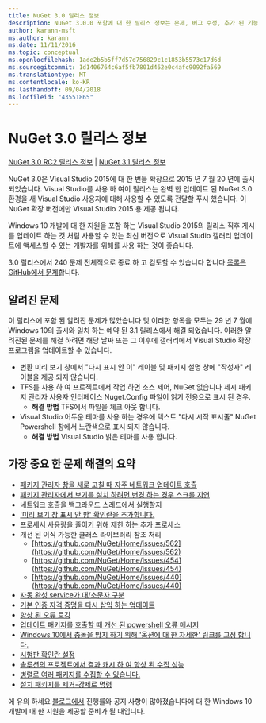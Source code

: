 ```yaml
---
title: NuGet 3.0 릴리스 정보
description: NuGet 3.0.0 포함에 대 한 릴리스 정보는 문제, 버그 수정, 추가 된 기능 및 Dcr 알려져 있습니다.
author: karann-msft
ms.author: karann
ms.date: 11/11/2016
ms.topic: conceptual
ms.openlocfilehash: 1ade2b5b5ff7d57d756829c1c1853b5573c17d6d
ms.sourcegitcommit: 1d1406764c6af5fb7801d462e0c4afc9092fa569
ms.translationtype: MT
ms.contentlocale: ko-KR
ms.lasthandoff: 09/04/2018
ms.locfileid: "43551865"
---
```

# <a name="nuget-30-release-notes"></a>NuGet 3.0 릴리스 정보

[NuGet 3.0 RC2 릴리스 정보](../release-notes/nuget-3.0-RC2.md) | [NuGet 3.1 릴리스 정보](../release-notes/nuget-3.1.md)

NuGet 3.0은 Visual Studio 2015에 대 한 번들 확장으로 2015 년 7 월 20 년에 출시 되었습니다. Visual Studio를 사용 하 여이 릴리스는 완벽 한 업데이트 된 NuGet 3.0 환경을 새 Visual Studio 사용자에 대해 사용할 수 있도록 전달할 푸시 했습니다. 이 NuGet 확장 버전에만 Visual Studio 2015 용 제공 됩니다.

Windows 10 개발에 대 한 지원을 포함 하는 Visual Studio 2015의 릴리스 직후 게시를 업데이트 하는 것 처럼 사용할 수 있는 최신 버전으로 Visual Studio 갤러리 업데이트에 액세스할 수 있는 개발자를 위해를 사용 하는 것이 좋습니다.

3.0 릴리스에서 240 문제 전체적으로 종료 하 고 검토할 수 있습니다 합니다 [목록은 GitHub에서 문제](https://github.com/NuGet/Home/issues?q=milestone%3A3.0.0-RTM+is%3Aclosed)합니다.

## <a name="known-issues"></a>알려진 문제

이 릴리스에 포함 된 알려진 문제가 많았습니다 및 이러한 항목을 모두는 29 년 7 월에 Windows 10의 출시와 일치 하는 예약 된 3.1 릴리스에서 해결 되었습니다.  이러한 알려진된 문제를 해결 하려면 해당 날짜 또는 그 이후에 갤러리에서 Visual Studio 확장 프로그램을 업데이트할 수 있습니다.

*  변환 미리 보기 창에서 "다시 표시 안 이" 레이블 및 패키지 설명 창에 "작성자" 레이블을 제공 되지 않습니다.
*  TFS를 사용 하 여 프로젝트에서 작업 하면 소스 제어, NuGet 없습니다 제시 패키지 관리자 사용자 인터페이스 Nuget.Config 파일이 읽기 전용으로 표시 된 경우.
   * **해결 방법** TFS에서 파일을 체크 아웃 합니다.
*  Visual Studio 어두운 테마를 사용 하는 경우에 텍스트 "다시 시작 표시줄" NuGet Powershell 창에서 노란색으로 표시 되지 않습니다.
   * **해결 방법** Visual Studio 밝은 테마를 사용 합니다.


## <a name="summary-of-top-issues-resolved"></a>가장 중요 한 문제 해결의 요약

* [패키지 관리자 창을 새로 고칠 때 자주 네트워크 업데이트 호출](https://github.com/NuGet/Home/issues/515)
* [패키지 관리자에서 보기를 설치 하려면 변경 하는 경우 스크롤 지연](https://github.com/NuGet/Home/issues/519)
* [네트워크 호출을 백그라운드 스레드에서 실행할지](https://github.com/NuGet/Home/issues/516)
* ['미리 보기 창 표시 안 함' 확인란을 추가합니다.](https://github.com/NuGet/Home/issues/566)
* [프로세서 사용량을 줄이기 위해 제한 하는 추가 프로세스](https://github.com/NuGet/Home/issues/356)
* 개선 된 이식 가능한 클래스 라이브러리 참조 처리
    * [https://github.com/NuGet/Home/issues/562](https://github.com/NuGet/Home/issues/562)
    * [https://github.com/NuGet/Home/issues/454](https://github.com/NuGet/Home/issues/454)
    * [https://github.com/NuGet/Home/issues/440](https://github.com/NuGet/Home/issues/440)
* [자동 완성 service가 대/소문자 구분](https://github.com/NuGet/Home/issues/198)
* [기본 인증 자격 증명을 다시 삽입 하는 업데이트](https://github.com/NuGet/Home/issues/456)
* [향상 된 오류 로깅](https://github.com/NuGet/Home/issues/407)
* [업데이트 패키지를 호출할 때 개선 된 powershell 오류 메시지](https://github.com/NuGet/Home/issues/5)
* [Windows 10에서 충돌을 방지 하기 위해 '옵션에 대 한 자세한' 링크를 고정 합니다.](https://github.com/NuGet/Home/issues/822)
* [시험판 확인란 설정](https://github.com/NuGet/Home/issues/732)
* [솔루션의 프로젝트에서 결과 캐시 하 여 향상 된 수집 성능](https://github.com/NuGet/Home/issues/721)
* [병렬로 여러 패키지를 수집할 수 있습니다.](https://github.com/NuGet/Home/issues/713)
* [설치 패키지를 제거-강제로 명령](https://github.com/NuGet/Home/issues/697)

에 유의 하세요 [블로그에서](http://blog.nuget.org) 진행률와 공지 사항이 많아졌습니다에 대 한 Windows 10 개발에 대 한 지원을 제공할 준비가 될 때입니다.